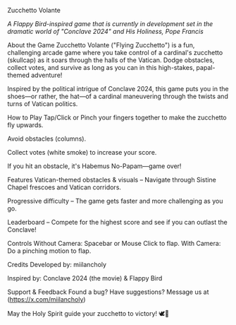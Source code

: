 Zucchetto Volante

*A Flappy Bird-inspired game that is currently in development set in the dramatic world of "Conclave 2024" and His Holiness, Pope Francis*

About the Game
Zucchetto Volante ("Flying Zucchetto") is a fun, challenging arcade game where you take control of a cardinal's zucchetto (skullcap) as it soars through the halls of the Vatican. Dodge obstacles, collect votes, and survive as long as you can in this high-stakes, papal-themed adventure!

Inspired by the political intrigue of Conclave 2024, this game puts you in the shoes—or rather, the hat—of a cardinal maneuvering through the twists and turns of Vatican politics.

How to Play
Tap/Click or Pinch your fingers together to make the zucchetto fly upwards.

Avoid obstacles (columns).

Collect votes (white smoke) to increase your score.

If you hit an obstacle, it's Habemus No-Papam—game over!

Features
Vatican-themed obstacles & visuals – Navigate through Sistine Chapel frescoes and Vatican corridors.

Progressive difficulty – The game gets faster and more challenging as you go.

Leaderboard – Compete for the highest score and see if you can outlast the Conclave!

Controls
Without Camera: Spacebar or Mouse Click to flap.
With Camera: Do a pinching motion to flap.


Credits
Developed by: miilancholy

Inspired by: Conclave 2024 (the movie) & Flappy Bird

Support & Feedback
Found a bug? Have suggestions? Message us at (https://x.com/miilancholy)

May the Holy Spirit guide your zucchetto to victory! 🕊️🎩
